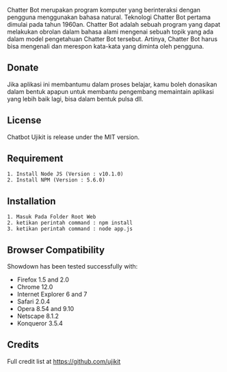 Chatter Bot merupakan program komputer yang berinteraksi dengan pengguna menggunakan bahasa natural. Teknologi Chatter Bot pertama dimulai pada tahun 1960an. Chatter Bot adalah sebuah program yang dapat melakukan obrolan dalam bahasa alami mengenai sebuah topik yang ada dalam  model pengetahuan Chatter Bot tersebut. Artinya, Chatter Bot harus bisa mengenali dan merespon kata-kata yang diminta oleh pengguna.

## Donate

Jika aplikasi ini membantumu dalam proses belajar, kamu boleh donasikan dalam bentuk apapun untuk membantu pengembang memaintain aplikasi yang lebih baik lagi, bisa dalam bentuk pulsa dll.

## License

Chatbot Ujikit is release under the MIT version.

## Requirement

    1. Install Node JS (Version : v10.1.0)
    2. Install NPM (Version : 5.6.0)

## Installation

    1. Masuk Pada Folder Root Web
    2. ketikan perintah command : npm install
    3. ketikan perintah command : node app.js


## Browser Compatibility

Showdown has been tested successfully with:

  * Firefox 1.5 and 2.0
  * Chrome 12.0
  * Internet Explorer 6 and 7
  * Safari 2.0.4
  * Opera 8.54 and 9.10
  * Netscape 8.1.2
  * Konqueror 3.5.4


## Credits
Full credit list at https://github.com/ujikit


<!-- the project is being maintenance (90%) footnote : im sorry for badly markdown, i have no idea to write the documentation until the project is finish 100%. god bless u all. -->
